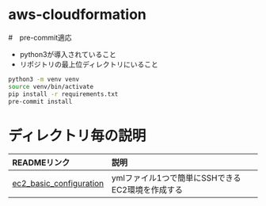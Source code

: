 # aws-cloudformation

#　pre-commit適応
- python3が導入されていること
- リポジトリの最上位ディレクトリにいること
```sh
python3 -m venv venv 
source venv/bin/activate  
pip install -r requirements.txt
pre-commit install
```

# ディレクトリ毎の説明

| READMEリンク | 説明 |
| :---------- | :-- |
| [ec2_basic_configuration](ec2_basic_configuration/README.md) | ymlファイル1つで簡単にSSHできるEC2環境を作成する |
